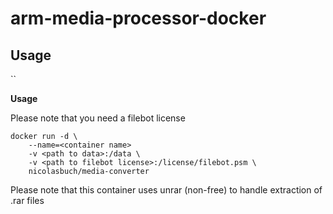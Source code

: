 # arm-media-processor-docker

## Usage

``

**Usage**

Please note that you need a filebot license
```
docker run -d \
    --name=<container name>
    -v <path to data>:/data \
    -v <path to filebot license>:/license/filebot.psm \
    nicolasbuch/media-converter
```

Please note that this container uses unrar (non-free) to handle extraction of .rar files